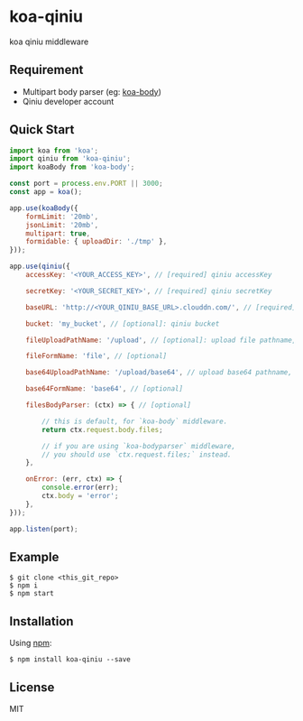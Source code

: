 koa-qiniu
=========================

koa qiniu middleware


## Requirement

- Multipart body parser (eg: [koa-body](https://github.com/dlau/koa-body))
- Qiniu developer account


## Quick Start

```js
import koa from 'koa';
import qiniu from 'koa-qiniu';
import koaBody from 'koa-body';

const port = process.env.PORT || 3000;
const app = koa();

app.use(koaBody({
    formLimit: '20mb',
    jsonLimit: '20mb',
    multipart: true,
    formidable: { uploadDir: './tmp' },
}));

app.use(qiniu({
    accessKey: '<YOUR_ACCESS_KEY>', // [required] qiniu accessKey

    secretKey: '<YOUR_SECRET_KEY>', // [required] qiniu secretKey

    baseURL: 'http://<YOUR_QINIU_BASE_URL>.clouddn.com/', // [required] qiniu basURL

    bucket: 'my_bucket', // [optional]: qiniu bucket

    fileUploadPathName: '/upload', // [optional]: upload file pathname, eg: http://imyourfather.com/upload

    fileFormName: 'file', // [optional]

    base64UploadPathName: '/upload/base64', // upload base64 pathname, eg: http://imyourfather.com/upload/base64

    base64FormName: 'base64', // [optional]

    filesBodyParser: (ctx) => { // [optional]

        // this is default, for `koa-body` middleware.
        return ctx.request.body.files;

        // if you are using `koa-bodyparser` middleware,
        // you should use `ctx.request.files;` instead.
    },

    onError: (err, ctx) => {
        console.error(err);
        ctx.body = 'error';
    },
}));

app.listen(port);

```


## Example

    $ git clone <this_git_repo>
    $ npm i
    $ npm start

## Installation

Using [npm](https://www.npmjs.com/):

    $ npm install koa-qiniu --save


## License

MIT
